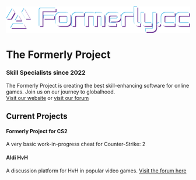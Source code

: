 ![Formerly.cc](https://raw.githubusercontent.com/FormerlyProject/.github/refs/heads/main/fullcolor-ondark.svg)
# The Formerly Project
### Skill Specialists since 2022

The Formerly Project is creating the best skill-enhancing software for online games. Join us on our journey to globalhood.<br>
[Visit our website](https://formerly.cc) or [visit our forum](https://forum.formerly.cc)

## Current Projects
#### Formerly Project for CS2
A very basic work-in-progress cheat for Counter-Strike: 2
#### Aldi HvH
A discussion platform for HvH in popular video games. [Visit the forum here](https://forum.aldihvh.cc/)
